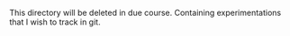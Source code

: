 This directory will be deleted in due course. Containing experimentations that I wish to track in git. 